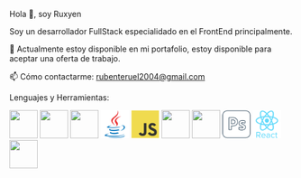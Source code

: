 Hola 👋, soy Ruxyen

Soy un desarrollador FullStack especialidado en el FrontEnd principalmente.

🔭 Actualmente estoy disponible en mi portafolio, estoy disponible para aceptar una oferta de trabajo.

📫 Cómo contactarme: rubenteruel2004@gmail.com

Lenguajes y Herramientas:

<img src="https://uxwing.com/wp-content/themes/uxwing/download/brands-and-social-media/bootstrap-5-logo-icon.png" width="50" height="50"> <img src="https://camo.githubusercontent.com/f32e9cca1f0df0138a8f536217daa54ad21b6913642422f32e3c5c623f3a06b9/68747470733a2f2f7777772e766563746f726c6f676f2e7a6f6e652f6c6f676f732f6669676d612f6669676d612d69636f6e2e737667" width="50" height="50"> <img src="https://camo.githubusercontent.com/fcafa5ebc1f5f789ae7d012a3ecd8fe7bda49516591caf7c37698f764165d880/68747470733a2f2f7777772e766563746f726c6f676f2e7a6f6e652f6c6f676f732f6769742d73636d2f6769742d73636d2d69636f6e2e737667" width="50" height="50"> <img src="https://raw.githubusercontent.com/devicons/devicon/master/icons/java/java-original.svg" width="50" height="50"> <img src="https://raw.githubusercontent.com/devicons/devicon/master/icons/javascript/javascript-original.svg" width="50" height="50"> <img src="https://www.poolsawat.com/wp-content/uploads/2015/07/mongodb.png" width="50" height="50"> <img src="https://global.discourse-cdn.com/auth0/original/2X/a/ae35edce19e64c53e5d455b22e8a2c82d093d4c9.png" width="50" height="50"> <img src="https://raw.githubusercontent.com/devicons/devicon/master/icons/photoshop/photoshop-line.svg" width="50" height="50"> <img src="https://raw.githubusercontent.com/devicons/devicon/master/icons/react/react-original-wordmark.svg" width="50" height="50"> <img src="https://camo.githubusercontent.com/5bc789e1eaf9cc72481d565b5b7485a06d1da5e27fd3b1bee13c85d9ffc2e71f/68747470733a2f2f75706c6f61642e77696b696d656469612e6f72672f77696b6970656469612f636f6d6d6f6e732f312f31622f5376656c74655f4c6f676f2e737667" width="50" height="50">
